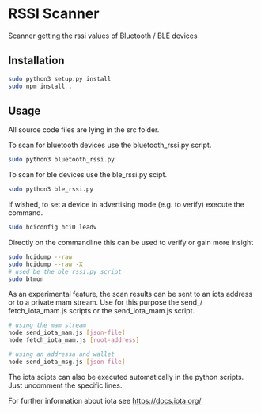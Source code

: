 # RSSI Scanner

Scanner getting the rssi values of Bluetooth / BLE devices

## Installation

````bash
sudo python3 setup.py install
sudo npm install .
````

## Usage

All source code files are lying in the src folder.

To scan for bluetooth devices use the bluetooth_rssi.py script.
````bash
sudo python3 bluetooth_rssi.py
````

To scan for ble devices use the ble_rssi.py scipt.
````bash
sudo python3 ble_rssi.py
````

If wished, to set a device in advertising mode (e.g. to verify) execute the command.
````bash
sudo hciconfig hci0 leadv
````

Directly on the commandline this can be used to verify or gain more insight
````bash
sudo hcidump --raw
sudo hcidump --raw -X
# used be the ble_rssi.py script
sudo btmon
````

As an experimental feature, the scan results can be sent to an iota address or to a private mam stream.
Use for this purpose the send_/ fetch_iota_mam.js scripts or the send_iota_mam.js script.
````bash
# using the mam stream
node send_iota_mam.js [json-file]
node fetch_iota_mam.js [root-address]

# using an addressa and wallet
node send_iota_msg.js [json-file]
````

The iota scipts can also be executed automatically in the python scripts. Just uncomment the specific lines.

For further information about iota see https://docs.iota.org/
